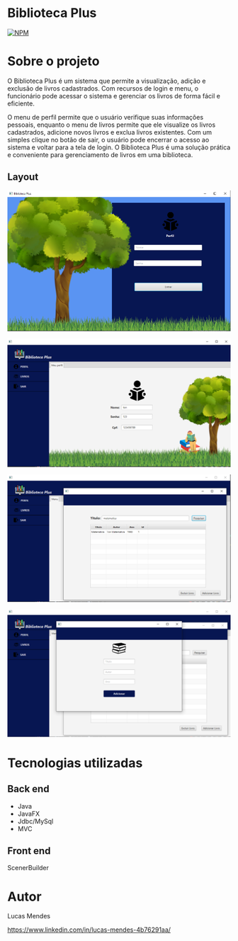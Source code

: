 # Biblioteca Plus
[![NPM](https://img.shields.io/npm/l/react)](https://github.com/lucasmendesmelo/Sistema-de-Biblioteca/blob/main/LICENSE) 

# Sobre o projeto

O Biblioteca Plus é um sistema que permite a visualização, adição e exclusão de livros cadastrados. Com recursos de login e menu, o funcionário pode acessar o sistema e gerenciar os livros de forma fácil e eficiente.

O menu de perfil permite que o usuário verifique suas informações pessoais, enquanto o menu de livros permite que ele visualize os livros cadastrados, adicione novos livros e exclua livros existentes. Com um simples clique no botão de sair, o usuário pode encerrar o acesso ao sistema e voltar para a tela de login. 
O Biblioteca Plus é uma solução prática e conveniente para gerenciamento de livros em uma biblioteca.



## Layout
![Web 1](https://github.com/lucasmendesmelo/assets/blob/main/telalogin.png)

![Web 2](https://github.com/lucasmendesmelo/assets/blob/main/telaPerfil.png)

![Web 3](https://github.com/lucasmendesmelo/assets/blob/main/telaVerlivros.png)

![Web 4](https://github.com/lucasmendesmelo/assets/blob/main/TelaAddLivro.png)

# Tecnologias utilizadas
## Back end
- Java
- JavaFX
- Jdbc/MySql
- MVC
## Front end
ScenerBuilder

# Autor

Lucas Mendes

https://www.linkedin.com/in/lucas-mendes-4b76291aa/
